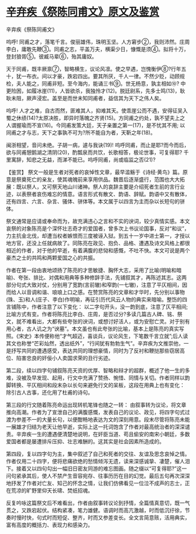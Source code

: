 # [辛弃疾《祭陈同甫文》原文及鉴赏](https://www.vrrw.net/wx/10263.html)

辛弃疾《祭陈同甫文》

呜呼! 同甫之才，落笔千言。俊丽雄伟，珠明玉坚。人方窘步②，我则沛然。庄周李白，庸敢先鞭③。同甫之志，平盖万夫，横渠少日，慷慨是须④。拟将十万，登封狼胥⑤。彼臧马辈⑥，殆其庸奴。

天于同甫，既丰厥禀⑦，智略横生，议论风凛。使之早遇，岂愧衡伊⑧?行年五十，犹一布衣。间以才豪，跌宕四出。要其所厌，千人一律。不然少贬，动顾规检，夫人能之，同甫非短。至今海内，能诵三书⑨。世无杨意，孰主相如⑩? 中更险困，如履冰崖(11)，人皆欲杀，我独怜才(12)。脱廷尉系，先多士鸣(13)，耿耿未阻，厥声浸宏。盖至是而世未知同甫者，益信其为天下之伟人矣。

呜呼! 人才之难，自古而然，匪难其人，抑难其天。使乖崖公而不遇，安得征吴入蜀之休绩(14)?太原决胜，即异时落魄之齐贤(15)。方同甫之约处，孰不望夫上之人谓握瑜而不宣(16)。今同甫发策大廷，天子亲置之第一(17)，是不忧其不用; 以同甫之才与志，天下之事孰不可为?所不能自为者，天靳之年(18)。

闽浙相望，音问未绝。子胡一病，遽与我诀(19)! 呜呼同甫，而止是耶?而今而后，欲与同甫憩鹅湖之清阴(20)，酌瓢泉而共饮，长歌相答，极论世事，可复得耶? 千里寓辞，知悲之无益，而涕不能已。呜呼同甫，尚或临监之否(21)?



【鉴赏】 祭文一般是生者对死者的哀悼性文章，最早滥觞于《诗经·黄鸟》篇。原意是祭奠死亡的亲友，使其魂魄前来享用供品。魏晋后逐渐盛行，范围也大大拓展：既以祭人，又可祭天地山川诸神。祭人的哀辞主要是介绍死者生前的言行业迹，以表祭者哀伤难忘的情意。语言形式有散文、韵语、辞赋。韵语中又有散体，还有四言、六言、杂言、骚体、骈体等。本文属于以四言为主而杂以长短句的骈体。

祭文通常是应请或奉命而为，故充满违心之言和不实的谀词，较少真情实感。本文哀祭的对象陈亮是个深怀壮志奇才的爱国者，曾多次上书议论国事，反对“和议”，力主抗金北伐，却遭当权者嫉恨而三度被诬入狱。到五十一岁中进士第一，才授以地方官，还没上任就病故了。同陈亮在政见、抱负、品格、遭遇及诗文风格上都很相近的作者，对于他的早逝，有着满腹的悲恸和感慨，不吐不快。本文可说是两个豪杰之士的共鸣和两颗爱国之心的共振。

作者在第一段由衷地颂扬了陈亮的才思敏捷、胸怀大志，采用了比喻(明喻和暗喻)、夸张、排比、对偶和用典等多种修辞手法，先铺叙其才，再陈述其志。这两部分句式大致对仗，分别用了宽韵(言前辙)和窄韵(一七辙)，注意了平仄相间，因而给人以音调和谐、琅琅上口之感。在赞赏陈亮的文章和才华时，先分别以事物(珠、玉)和人(庄子、李白)作明喻，再征引历代风云人物的典实来暗喻。整饬的四言铺陈中，作者注意了以下变化： 以二字句开头，没一韵到底，注意了仄平相间; 比喻方式有变。作者将陈亮比李白、庄周，是否过分?多读几篇古人碑、铭、祭文，就不难看出，大都有些夸张的谀词，或想讨好活人，或为安慰亡灵。对于别有用心者，古人讥之为“谀墓”。本文虽也有此夸张的比喻，基本上是陈亮的真实写照。《宋史》本传便称他“才气超迈，喜谈兵，议论风生，下笔数千言立就”;后人读其文也称誉“芒彩灿然，透出纸外”，“行间犹有勃勃生气”。辛弃疾为文推崇他，一是抒写共同的遭遇感受，表达共同的理想豪情，同时为了反衬和鞭挞那些窃居高位、陷害忠良的奸佞小人卖国求荣的丑行劣迹。

第二段，续以四字句铺叙陈亮天资的优厚、智略和辩才的超群，概述了他一生的多难，没被及早发现、起用，行文中充满了赞扬、惋惜、同情与关切。作者同样以韵脚转换、平仄相间和段末杂以长句来避免行文的呆板，这段在用典上也有变化： 除引古人古事，还化用了杜甫的诗句。

第三段的行文随着陈亮命运出现转机笔锋也随之一转： 由叙事转为议论，将文章推向高潮。作者为了宣泄自己的满腹感慨，发表自己的议论、政见，将四字句式过渡为参差不一的大量长句，以便酣畅地表达为文的深刻用意。段末尽管将陈亮未能一展雄才归结为老天让他早逝，实际上这一托词饱含了作者对最高统治者的深深谴责。辛弃疾一生的遭遇便清楚地说明，在奸臣当道、苟且偷安的南宋小朝廷，多数爱国者都是屡遭排斥压抑、壮志难酬的。这其实是社会因素所造成的。

第四段，复以四字句为主，集中叙述了自己和死者的交往、友谊及思念哀悼之情。作者仅用二十四字，便将悲痛欲绝的愁情倾泻无遗，读来深感诚挚、凄楚，催人泪下。接着又以四句勾出一幅旧日密友同游的难忘图画。随之缀以“可复得耶?”这一问句紧承其后，使人不禁产生音容宛存、往事历历在目的幻觉。最后五句再次深深地抒发了作者对亡友、知己的怀念之情，让我们仿佛看见一位泣不成声的志士，正在荒凉的旷野里仰天长啸、焚纸招魂。

反复吟咏这篇祭文后不难看出，作者由叙事转议论到抒情，全篇情真意切，既一气贯之，又跌宕起伏。结构紧凑，笔力雄健。语调时而高亢激越，时而低沉纡徐，节奏时慢时快，句式时而短促、整齐，时而又参差变长。全文言简意赅，活用典实，富有高度的概括力、表现力和感染力。


